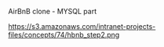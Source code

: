 AirBnB clone - MYSQL part

https://s3.amazonaws.com/intranet-projects-files/concepts/74/hbnb_step2.png

